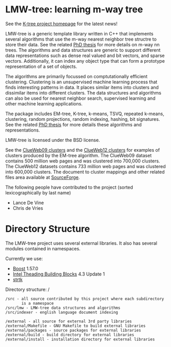LMW-tree: learning m-way tree
=============================

See the [K-tree project homepage](http://ktree.sf.net) for the latest news!

LMW-tree is a generic template library written in C++ that implements several
algorithms that use the m-way nearest neighbor tree structre to store their
data. See the related [PhD thesis](http://eprints.qut.edu.au/75862/) for more
details on m-way nn trees. The algorithms and data structures are generic to
support different data representations such as dense real valued and bit
vectors, and sparse vectors. Additionally, it can index any object type that
can form a prototype representation of a set of objects.

The algorithms are primarily focussed on comptutationally efficient clustering.
Clustering is an unsupervised machine learning process that finds interesting
patterns in data. It places similar items into clusters and dissimilar items
into different clusters. The data structures and algorithms can also be used
for nearest neighbor search, supervised learning and other machine learning
applications.

The package includes EM-tree, K-tree, k-means, TSVQ, repeated k-means,
clustering, random projections, random indexing, hashing, bit signatures. See
the related [PhD thesis](http://eprints.qut.edu.au/75862/) for more details
these algorithms and representations.

LMW-tree is licensed under the BSD license.

See the [ClueWeb09 clusters](http://ktree.sourceforge.net/emtree/clueweb09/)
and the [ClueWeb12 clusters](http://ktree.sourceforge.net/emtree/clueweb12/)
for examples of clusters produced by the EM-tree algorithm. The ClueWeb09
dataset contains 500 million web pages and was clustered into 700,000 clusters.
The ClueWeb12 datasets contains 733 million web pages and was clustered into
600,000 clusters. The document to cluster mappings and other related files area
available at
[SourceForge](http://sourceforge.net/projects/ktree/files/clueweb_clusters/).

The following people have contributed to the project (sorted lexicographically
by last name)
- Lance De Vine
- Chris de Vries

Directory Structure
===================

The LMW-tree project uses several external libraries. It also has several
modules contained in namespaces.

Currently we use:
- [Boost](http://www.boost.org) 1.57.0
- [Intel Theading Building Blocks](http://www.threadingbuildingblocks.org) 4.3 Update 1
- [strtk](https://code.google.com/p/strtk/)

Directory structure:
    /

    /src - all source contributed by this project where each subdirectory
           is a namespace
    /src/lmw - LMW-tree data structures and algorithms
    /src/indexer - english language document indexing

    /external - all source for external 3rd party libraries
    /external/Makefile - GNU Makefile to build external libraries
    /external/packages - source packages for external libraries
    /external/build - build directory for external libraries
    /external/install - installation directory for external libraries
